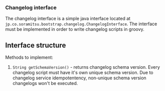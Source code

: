 ### Changelog interface
The changelog interface is a simple java interface located at `jp.co.soramitsu.bootstrap.changelog.ChangelogInterface`. The interface must be implemented in order to write changelog scripts in groovy.
## Interface structure
Methods to implement:

1) `String getSchemaVersion()` - returns changelog schema version. Every changelog script must have it's own unique schema version. Due to changelog service idempotentency, non-unique schema version changelogs won't be executed. 
